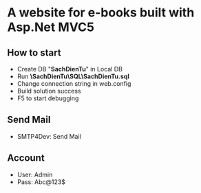 # A website for e-books built with Asp.Net MVC5

## How to start
+ Create DB "**SachDienTu**" in Local DB
+ Run **\SachDienTu\SQL\SachDienTu.sql**
+ Change connection string in web.config
+ Build solution success
+ F5 to start debugging

## Send Mail
+ SMTP4Dev: Send Mail

## Account
+ User: Admin
+ Pass: Abc@123$
